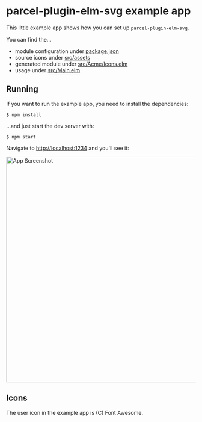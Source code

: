 # parcel-plugin-elm-svg example app

This little example app shows how you can set up `parcel-plugin-elm-svg`.

You can find the... 
- module configuration under [package.json](package.json#L18)
- source icons under [src/assets](src/assets)
- generated module under [src/Acme/Icons.elm](src/Acme/Icons.elm)
- usage under [src/Main.elm](src/Main.elm)



## Running

If you want to run the example app, you need to install the dependencies:

```console
$ npm install
```

...and just start the dev server with:

``` console
$ npm start
```

Navigate to [http://localhost:1234](http://localhost:1234) and you'll see it:

<img alt="App Screenshot" src="https://i.imgur.com/q9q0vsu.png" width="600">


## Icons

The user icon in the example app is (C) Font Awesome.
